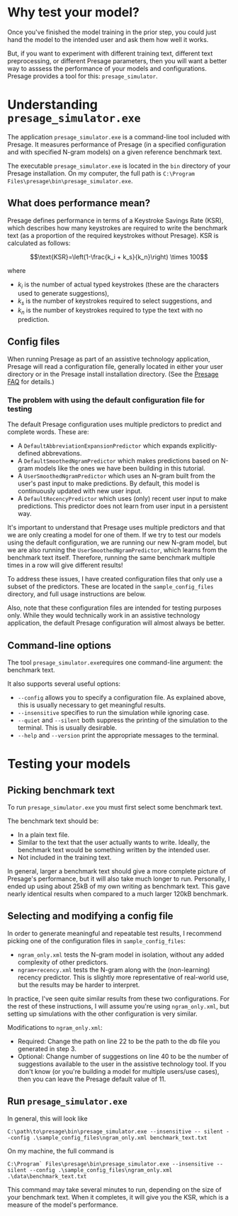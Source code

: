 # Why test your model?

Once you've finished the model training in the prior step, you could just hand the model to the intended user and ask them how well it works.

But, if you want to experiment with different training text, different text preprocessing, or different  Presage parameters, then you will want a better way to asssess the performance of your models and configurations.  Presage provides a tool for this: `presage_simulator`.

# Understanding `presage_simulator.exe`

The application `presage_simulator.exe` is a command-line tool included with Presage. It measures performance of Presage (in a specified configuration and with  specified N-gram models) on a given reference benchmark text.  

The executable `presage_simulator.exe` is located in the `bin` directory of your Presage installation. On my computer, the full path is `C:\Program Files\presage\bin\presage_simulator.exe`.



## What does performance mean?

Presage defines performance in terms of a Keystroke Savings Rate (KSR), which describes how many keystrokes are required to write the benchmark text (as a proportion of the required keystrokes without Presage). KSR is calculated as follows:

$$\text{KSR}=\left(1-\frac{k_i + k_s}{k_n}\right) \times 100$$

where 
- $`k_i`$ is the number of actual typed keystrokes (these are the characters used to generate suggestions),
- $`k_s`$ is the number of keystrokes required to select suggestions, and
- $`k_n`$ is the number of keystrokes required to type the text with no prediction.

## Config files

When running Presage as part of an assistive technology application, Presage will read a configuration file, generally located in either your user directory or in the Presage install installation directory. (See the [Presage FAQ](https://github.com/Manouchehri/presage/blob/master/FAQ) for details.)

### The problem with using the default configuration file for testing

The default Presage configuration uses multiple predictors to predict and complete words. These are:
- A `DefaultAbbreviationExpansionPredictor` which expands explicitly-defined abbrevations. 
- A `DefaultSmoothedNgramPredictor` which makes predictions based on N-gram models like the ones we have been building in this tutorial.
- A `UserSmoothedNgramPredictor` which uses an N-gram built from the user's past input to make predictions.  By default, this model is continuously updated with new user input.
- A `DefaultRecencyPredictor` which uses (only) recent user input to make predictions.  This predictor does not learn from user input in a persistent way.

It's important to understand that Presage uses multiple predictors and that we are only creating a model for one of them. If we try to test our models using the default configuration, we are running our new N-gram model, but we are also running the `UserSmoothedNgramPredictor`, which learns from the benchmark text itself. Therefore, running the same benchmark multiple times in a row will give different results!

To address these issues, I have created configuration files that only use a subset of the predictors.  These are located in the `sample_config_files` directory, and full usage instructions are below.

Also, note that these configuration files are intended for testing purposes only. While they would technically work in an assistive technology application, the default Presage configuration will almost always be better.

## Command-line options

The tool `presage_simulator.exe`requires one command-line argument: the benchmark text.  

It also supports several useful options:
- `--config` allows you to specify a configuration file. As explained above, this is usually necessary to get meaningful results.
- `--insensitive` specifies to run the simulation while ignoring case.
- `--quiet` and `--silent` both suppress the printing of the simulation to the terminal. This is usually desirable.
- `--help` and `--version` print the appropriate messages to the terminal.


# Testing your models

## Picking benchmark text
To run `presage_simulator.exe` you must first select some benchmark text.

The benchmark text should be:
- In a plain text file.
- Similar to the text that the user actually wants to write. Ideally, the benchmark text would be something written by the intended user.
- Not included in the training text.

In general, larger  a benchmark text should give a more complete picture of Presage's performance, but it will also take much longer to run. Personally, I ended up using about 25kB of my own writing as benchmark text. This gave nearly identical results when compared to a much larger 120kB benchmark.

## Selecting and modifying a config file

In order to generate  meaningful and repeatable test results, I recommend picking one of the configuration files in `sample_config_files`:

 - `ngram_only.xml` tests the N-gram model in isolation, without any added complexity of other predictors.
 - `ngram+recency.xml` tests the N-gram along with the (non-learning) recency predictor. This is slightly more representative of real-world use, but the results may be harder to interpret. 

 In practice,  I've seen quite similar results from these two configurations. For the rest of these instructions, I will assume you're using `ngram_only.xml`, but setting up simulations with the other configuration is very similar.

  Modifications to `ngram_only.xml`:
  - Required:  Change the path on line 22 to be the path to the db file you generated in step 3.
  - Optional: Change number of suggestions on line 40 to be the number of suggestions available to the user in the assistive technology tool. If you don't know (or you're building a model for multiple users/use cases), then you can leave the Presage default value of 11.

  ## Run `presage_simulator.exe`

  In general, this will look like
  ```
  C:\path\to\presage\bin\presage_simulator.exe --insensitive -- silent --config .\sample_config_files\ngram_only.xml benchmark_text.txt
  ```

  On my machine, the full command is
  ```
  C:\Program` Files\presage\bin\presage_simulator.exe --insensitive --silent --config .\sample_config_files\ngram_only.xml .\data\benchmark_text.txt
  ```

  This command may take several minutes to run, depending on the size of your benchmark text. When it completes, it will give you the KSR, which is a measure of the model's performance.